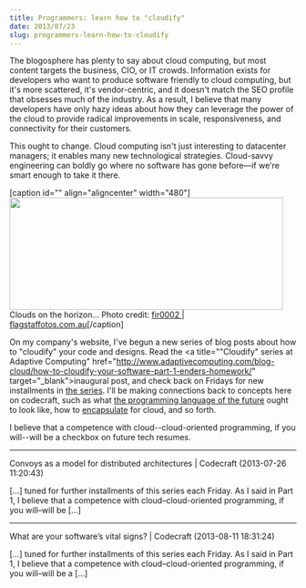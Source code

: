 ```yaml
---
title: Programmers: learn how to "cloudify"
date: 2013/07/23
slug: programmers-learn-how-to-cloudify
---
```


The blogosphere has plenty to say about cloud computing, but most content targets the business, CIO, or IT crowds. Information exists for developers who want to produce software friendly to cloud computing, but it's more scattered, it's vendor-centric, and it doesn't match the SEO profile that obsesses much of the industry. As a result, I believe that many developers have only hazy ideas about how they can leverage the power of the cloud to provide radical improvements in scale, responsiveness, and connectivity for their customers.

This ought to change. Cloud computing isn't just interesting to datacenter managers; it enables many new technological strategies. Cloud-savvy engineering can boldly go where no software has gone before—if we're smart enough to take it there.

[caption id="" align="aligncenter" width="480"]<img class=" " alt="" src="http://upload.wikimedia.org/wikipedia/commons/thumb/9/98/Anvil_shaped_cumulus_panorama_edit_crop.jpg/800px-Anvil_shaped_cumulus_panorama_edit_crop.jpg" width="480" height="197" /> Clouds on the horizon... Photo credit: <a href="http://www.flagstaffotos.com.au/" target="_top">fir0002 | flagstaffotos.com.au</a>[/caption]

On my company's website, I've begun a new series of blog posts about how to "cloudify" your code and designs. Read the <a title=""Cloudify" series at Adaptive Computing" href="http://www.adaptivecomputing.com/blog-cloud/how-to-cloudify-your-software-part-1-enders-homework/" target="_blank">inaugural post</a>, and check back on Fridays for new installments in <a title="cloudify series" href="../../../category/cloudify">the series</a>. I'll be making connections back to concepts here on codecraft, such as what <a title="My First Tangle With the Tower of Babel" href="../../../2013/04/26/my-first-tangle-with-the-tower-of-babel/">the programming language of the future</a> ought to look like, how to <a title="Good fences make good neighbors" href="../../../2013/05/15/good-fences-make-good-neighbors/">encapsulate</a> for cloud, and so forth.

I believe that a competence with cloud--cloud-oriented programming, if you will--will be a checkbox on future tech resumes.

---

Convoys as a model for distributed architectures | Codecraft (2013-07-26 11:20:43)

[…] tuned for further installments of this series each Friday. As I said in Part 1, I believe that a competence with cloud–cloud-oriented programming, if you will–will be […]

---

What are your software&#8217;s vital signs? | Codecraft (2013-08-11 18:31:24)

[…] tuned for further installments of this series each Friday. As I said in Part 1, I believe that a competence with cloud–cloud-oriented programming, if you will–will be a […]